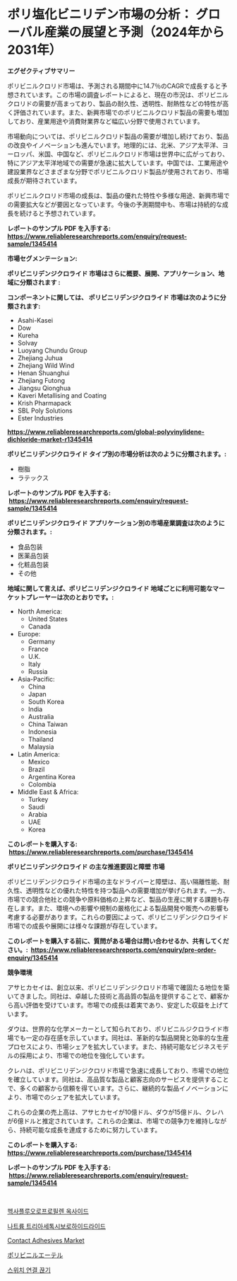 <p><h1>ポリ塩化ビニリデン市場の分析： グローバル産業の展望と予測（2024年から2031年）</h1></p><p><strong>エグゼクティブサマリー</strong></p>
<p><p>ポリビニルクロリド市場は、予測される期間中に14.7％のCAGRで成長すると予想されています。この市場の調査レポートによると、現在の市況は、ポリビニルクロリドの需要が高まっており、製品の耐久性、透明性、耐熱性などの特性が高く評価されています。また、新興市場でのポリビニルクロリド製品の需要も増加しており、産業用途や消費財業界など幅広い分野で使用されています。</p><p>市場動向については、ポリビニルクロリド製品の需要が増加し続けており、製品の改良やイノベーションも進んでいます。地理的には、北米、アジア太平洋、ヨーロッパ、米国、中国など、ポリビニルクロリド市場は世界中に広がっており、特にアジア太平洋地域での需要が急速に拡大しています。中国では、工業用途や建設業界などさまざまな分野でポリビニルクロリド製品が使用されており、市場成長が期待されています。</p><p>ポリビニルクロリド市場の成長は、製品の優れた特性や多様な用途、新興市場での需要拡大などが要因となっています。今後の予測期間中も、市場は持続的な成長を続けると予想されています。</p></p>
<p><strong>レポートのサンプル PDF を入手する: <a href="https://www.reliableresearchreports.com/enquiry/request-sample/1345414">https://www.reliableresearchreports.com/enquiry/request-sample/1345414</a></strong></p>
<p><strong>市場セグメンテーション:</strong></p>
<p><strong> ポリビニリデンジクロライド 市場はさらに概要、展開、アプリケーション、地域に分類されます :</strong></p>
<p><strong>コンポーネントに関しては、 ポリビニリデンジクロライド 市場は次のように分類されます: &nbsp;</strong></p>
<p><ul><li>Asahi-Kasei</li><li>Dow</li><li>Kureha</li><li>Solvay</li><li>Luoyang Chundu Group</li><li>Zhejiang Juhua</li><li>Zhejiang Wild Wind</li><li>Henan Shuanghui</li><li>Zhejiang Futong</li><li>Jiangsu Qionghua</li><li>Kaveri Metallising and Coating</li><li>Krish Pharmapack</li><li>SBL Poly Solutions</li><li>Ester Industries</li></ul></p>
<p><strong><a href="https://www.reliableresearchreports.com/global-polyvinylidene-dichloride-market-r1345414">https://www.reliableresearchreports.com/global-polyvinylidene-dichloride-market-r1345414</a></strong></p>
<p><strong> ポリビニリデンジクロライド タイプ別の市場分析は次のように分類されます。:</strong></p>
<p><ul><li>樹脂</li><li>ラテックス</li></ul></p>
<p><strong>レポートのサンプル PDF を入手する: &nbsp;<a href="https://www.reliableresearchreports.com/enquiry/request-sample/1345414">https://www.reliableresearchreports.com/enquiry/request-sample/1345414</a></strong></p>
<p><strong> ポリビニリデンジクロライド アプリケーション別の市場産業調査は次のように分類されます。:</strong></p>
<p><ul><li>食品包装</li><li>医薬品包装</li><li>化粧品包装</li><li>その他</li></ul></p>
<p><strong>地域に関して言えば、ポリビニリデンジクロライド 地域ごとに利用可能なマーケットプレーヤーは次のとおりです。:</strong></p>
<p><ul>
    <li>
        North America:
        <ul>
            <li>United States</li>
            <li>Canada</li>
        </ul>
    </li>
    <li>
        Europe:
        <ul>
            <li>Germany</li>
            <li>France</li>
            <li>U.K.</li>
            <li>Italy</li>
            <li>Russia</li>
        </ul>
    </li>
    <li>
        Asia-Pacific:
        <ul>
            <li>China</li>
            <li>Japan</li>
            <li>South Korea</li>
            <li>India</li>
            <li>Australia</li>
            <li>China Taiwan</li>
            <li>Indonesia</li>
            <li>Thailand</li>
            <li>Malaysia</li>
        </ul>
    </li>
    <li>
        Latin America:
        <ul>
            <li>Mexico</li>
            <li>Brazil</li>
            <li>Argentina Korea</li>
            <li>Colombia</li>
        </ul>
    </li>
    <li>
        Middle East & Africa:
        <ul>
            <li>Turkey</li>
            <li>Saudi</li>
            <li>Arabia</li>
            <li>UAE</li>
            <li>Korea</li>
        </ul>
    </li>
    </ul></p>
<p><strong>このレポートを購入する: &nbsp;<a href="https://www.reliableresearchreports.com/purchase/1345414">https://www.reliableresearchreports.com/purchase/1345414</a></strong></p>
<p><strong>ポリビニリデンジクロライド の主な推進要因と障壁 市場</strong></p>
<p><p>ポリビニリデンジクロライド市場の主なドライバーと障壁は、高い隔離性能、耐久性、透明性などの優れた特性を持つ製品への需要増加が挙げられます。一方、市場での競合他社との競争や原料価格の上昇など、製品の生産に関する課題も存在します。また、環境への影響や規制の厳格化による製品開発や販売への影響も考慮する必要があります。これらの要因によって、ポリビニリデンジクロライド市場での成長や展開には様々な課題が存在しています。</p></p>
<p><strong>このレポートを購入する前に、質問がある場合は問い合わせるか、共有してください。:&nbsp; <a href="https://www.reliableresearchreports.com/enquiry/pre-order-enquiry/1345414">https://www.reliableresearchreports.com/enquiry/pre-order-enquiry/1345414</a></strong></p>
<p><strong>競争環境</strong></p>
<p><p>アサヒカセイは、創立以来、ポリビニリデンジクロリド市場で確固たる地位を築いてきました。同社は、卓越した技術と高品質の製品を提供することで、顧客から高い評価を受けています。市場での成長は着実であり、安定した収益を上げています。</p><p>ダウは、世界的な化学メーカーとして知られており、ポリビニルジクロライド市場でも一定の存在感を示しています。同社は、革新的な製品開発と効率的な生産プロセスにより、市場シェアを拡大しています。また、持続可能なビジネスモデルの採用により、市場での地位を強化しています。</p><p>クレハは、ポリビニリデンジクロリド市場で急速に成長しており、市場での地位を確立しています。同社は、高品質な製品と顧客志向のサービスを提供することで、多くの顧客から信頼を得ています。さらに、継続的な製品イノベーションにより、市場でのシェアを拡大しています。</p><p>これらの企業の売上高は、アサヒカセイが10億ドル、ダウが15億ドル、クレハが6億ドルと推定されています。これらの企業は、市場での競争力を維持しながら、持続可能な成長を達成するために努力しています。</p></p>
<p><strong>このレポートを購入する: &nbsp; <a href="https://www.reliableresearchreports.com/purchase/1345414">https://www.reliableresearchreports.com/purchase/1345414</a></strong></p>
<p><strong>レポートのサンプル PDF を入手する: &nbsp;<a href="https://www.reliableresearchreports.com/enquiry/request-sample/1345414">https://www.reliableresearchreports.com/enquiry/request-sample/1345414</a></strong><strong></strong></p>
<p>&nbsp;</p>
<p><p><a href="https://github.com/Madalyell456456/Market-Research-Report-List-1/blob/main/219016818555.md">헥사플루오로프로필렌 옥사이드</a></p><p><a href="https://github.com/vs019sa3m8x/Market-Research-Report-List-1/blob/main/654119818554.md">나트륨 트리아세톡시보로하이드라이드</a></p><p><a href="https://issuu.com/reportprime-2/docs/contact-adhesives-market-size-2030.pptx">Contact Adhesives Market</a></p><p><a href="https://github.com/DonaldShaw1965/Market-Research-Report-List-1/blob/main/320734520277.md">ポリビニルエーテル</a></p><p><a href="https://medium.com/@kelvinfeenrey98677/%EB%B3%84%EC%A0%90-%EC%8A%A4%ED%82%A4%EB%A7%88-%EC%8B%9C%EC%9E%A5-%EC%8B%9C%EC%9E%A5-%EC%A0%90%EC%9C%A0%EC%9C%A8-%EC%8B%9C%EC%9E%A5-%EB%8F%99%ED%96%A5-%EB%B0%8F-%EB%AF%B8%EB%9E%98-%EC%84%B1%EC%9E%A5-%ED%83%90%EC%83%89-eba1190bca5a">스위치 연결 끊기</a></p></p>